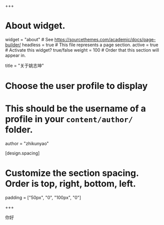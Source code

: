 +++
# About widget.
widget = "about"  # See https://sourcethemes.com/academic/docs/page-builder/
headless = true  # This file represents a page section.
active = true  # Activate this widget? true/false
weight = 100  # Order that this section will appear in.

title = "关于姚志坤"

# Choose the user profile to display
# This should be the username of a profile in your `content/author/` folder.
author = "zhikunyao"

[design.spacing]
  # Customize the section spacing. Order is top, right, bottom, left.
  padding = ["50px", "0", "100px", "0"]

+++

你好